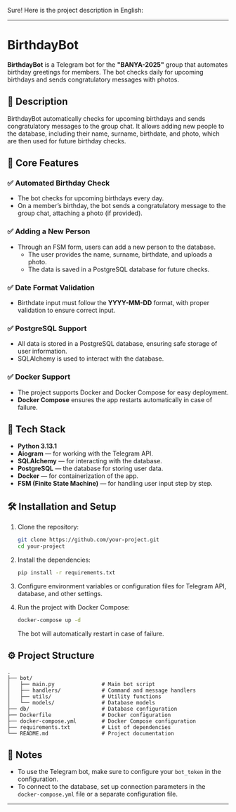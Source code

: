 Sure! Here is the project description in English:

---

# BirthdayBot

**BirthdayBot** is a Telegram bot for the **"BANYA-2025"** group that automates birthday greetings for members. The bot checks daily for upcoming birthdays and sends congratulatory messages with photos.

## 📄 Description

BirthdayBot automatically checks for upcoming birthdays and sends congratulatory messages to the group chat. It allows adding new people to the database, including their name, surname, birthdate, and photo, which are then used for future birthday checks.

## 🚀 Core Features

### ✅ Automated Birthday Check
- The bot checks for upcoming birthdays every day.
- On a member’s birthday, the bot sends a congratulatory message to the group chat, attaching a photo (if provided).

### ✅ Adding a New Person
- Through an FSM form, users can add a new person to the database.
  - The user provides the name, surname, birthdate, and uploads a photo.
  - The data is saved in a PostgreSQL database for future checks.

### ✅ Date Format Validation
- Birthdate input must follow the **YYYY-MM-DD** format, with proper validation to ensure correct input.

### ✅ PostgreSQL Support
- All data is stored in a PostgreSQL database, ensuring safe storage of user information.
- SQLAlchemy is used to interact with the database.

### ✅ Docker Support
- The project supports Docker and Docker Compose for easy deployment.
- **Docker Compose** ensures the app restarts automatically in case of failure.

## 🔧 Tech Stack
- **Python 3.13.1**
- **Aiogram** — for working with the Telegram API.
- **SQLAlchemy** — for interacting with the database.
- **PostgreSQL** — the database for storing user data.
- **Docker** — for containerization of the app.
- **FSM (Finite State Machine)** — for handling user input step by step.

## 🛠 Installation and Setup

1. Clone the repository:

   ```bash
   git clone https://github.com/your-project.git
   cd your-project
   ```

2. Install the dependencies:

   ```bash
   pip install -r requirements.txt
   ```

3. Configure environment variables or configuration files for Telegram API, database, and other settings.

4. Run the project with Docker Compose:

   ```bash
   docker-compose up -d
   ```

   The bot will automatically restart in case of failure.

## ⚙️ Project Structure

```
.
├── bot/
│   ├── main.py               # Main bot script
│   ├── handlers/             # Command and message handlers
│   ├── utils/                # Utility functions
│   └── models/               # Database models
├── db/                       # Database configuration
├── Dockerfile                # Docker configuration
├── docker-compose.yml        # Docker Compose configuration
├── requirements.txt          # List of dependencies
└── README.md                 # Project documentation
```

## 📝 Notes
- To use the Telegram bot, make sure to configure your `bot_token` in the configuration.
- To connect to the database, set up connection parameters in the `docker-compose.yml` file or a separate configuration file.

---
